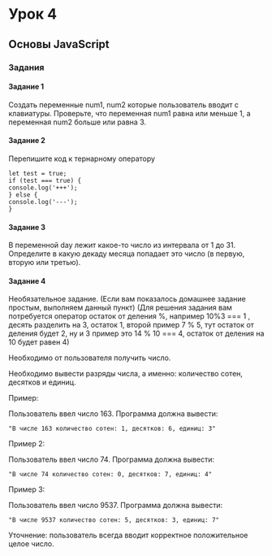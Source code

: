 # Урок 4

## Основы JavaScript

### Задания

#### Задание 1

Создать переменные num1, num2 которые пользователь вводит с клавиатуры.
Проверьте, что переменная num1 равна или меньше 1, а переменная num2 больше или равна 3.

#### Задание 2

Перепишите код к тернарному оператору

```
let test = true;
if (test === true) {
console.log('+++');
} else {
console.log('---');
}
```

#### Задание 3

В переменной day лежит какое-то число из интервала от 1 до 31. Определите в какую декаду месяца попадает это число (в первую, вторую или третью).

#### Задание 4

Необязательное задание. (Если вам показалось домашнее задание простым, выполняем данный пункт)
(Для решения задания вам потребуется оператор остаток от деления %, например 10%3 === 1 , десять разделить на 3, остаток 1, второй пример 7 % 5, тут остаток от деления будет 2, ну и 3 пример это 14 % 10 === 4, остаток от деления на 10 будет равен 4)

Необходимо от пользователя получить число.

Необходимо вывести разряды числа, а именно: количество сотен, десятков и единиц.

Пример:

Пользователь ввел число 163. Программа должна вывести:

```
"В числе 163 количество сотен: 1, десятков: 6, единиц: 3"
```

Пример 2:

Пользователь ввел число 74. Программа должна вывести:

```
"В числе 74 количество сотен: 0, десятков: 7, единиц: 4"
```

Пример 3:

Пользователь ввел число 9537. Программа должна вывести:

```
"В числе 9537 количество сотен: 5, десятков: 3, единиц: 7"
```

Уточнение: пользователь всегда вводит корректное положительное целое число.

